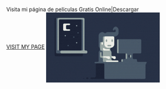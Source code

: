 Visita mi página de películas Gratis Online|Descargar  
<a href="https://aurelior94.github.io/online.github.io/" target="_blank">VISIT MY PAGE</a> 
<img alt="Night Coding" src="https://raw.githubusercontent.com/AVS1508/AVS1508/master/assets/Night-Coding.gif" align="center"/>
